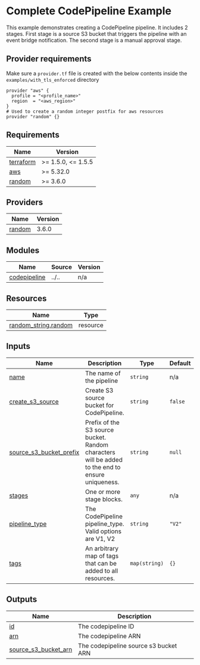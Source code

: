# Complete CodePipeline Example
This example demonstrates creating a CodePipeline pipeline. It includes 2 stages. First stage is a source S3 bucket that triggers the pipeline with an event bridge notification. The second stage is a manual approval stage.


## Provider requirements
Make sure a `provider.tf` file is created with the below contents inside the `examples/with_tls_enforced` directory
```shell
provider "aws" {
  profile = "<profile_name>"
  region  = "<aws_region>"
}
# Used to create a random integer postfix for aws resources
provider "random" {}
```

<!-- BEGINNING OF PRE-COMMIT-TERRAFORM DOCS HOOK -->
## Requirements

| Name | Version |
|------|---------|
| <a name="requirement_terraform"></a> [terraform](#requirement\_terraform) | >= 1.5.0, <= 1.5.5 |
| <a name="requirement_aws"></a> [aws](#requirement\_aws) | >= 5.32.0 |
| <a name="requirement_random"></a> [random](#requirement\_random) | >= 3.6.0 |

## Providers

| Name | Version |
|------|---------|
| <a name="provider_random"></a> [random](#provider\_random) | 3.6.0 |

## Modules

| Name | Source | Version |
|------|--------|---------|
| <a name="module_codepipeline"></a> [codepipeline](#module\_codepipeline) | ../.. | n/a |

## Resources

| Name | Type |
|------|------|
| [random_string.random](https://registry.terraform.io/providers/hashicorp/random/latest/docs/resources/string) | resource |

## Inputs

| Name | Description | Type | Default | Required |
|------|-------------|------|---------|:--------:|
| <a name="input_name"></a> [name](#input\_name) | The name of the pipeline | `string` | n/a | yes |
| <a name="input_create_s3_source"></a> [create\_s3\_source](#input\_create\_s3\_source) | Create S3 source bucket for CodePipeline. | `string` | `false` | no |
| <a name="input_source_s3_bucket_prefix"></a> [source\_s3\_bucket\_prefix](#input\_source\_s3\_bucket\_prefix) | Prefix of the S3 source bucket. Random characters will be added to the end to ensure uniqueness. | `string` | `null` | no |
| <a name="input_stages"></a> [stages](#input\_stages) | One or more stage blocks. | `any` | n/a | yes |
| <a name="input_pipeline_type"></a> [pipeline\_type](#input\_pipeline\_type) | The CodePipeline pipeline\_type. Valid options are V1, V2 | `string` | `"V2"` | no |
| <a name="input_tags"></a> [tags](#input\_tags) | An arbitrary map of tags that can be added to all resources. | `map(string)` | `{}` | no |

## Outputs

| Name | Description |
|------|-------------|
| <a name="output_id"></a> [id](#output\_id) | The codepipeline ID |
| <a name="output_arn"></a> [arn](#output\_arn) | The codepipeline ARN |
| <a name="output_source_s3_bucket_arn"></a> [source\_s3\_bucket\_arn](#output\_source\_s3\_bucket\_arn) | The codepipeline source s3 bucket ARN |
<!-- END OF PRE-COMMIT-TERRAFORM DOCS HOOK -->
